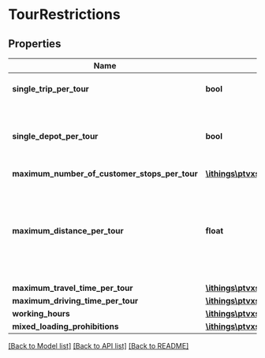 # TourRestrictions

## Properties
Name | Type | Description | Notes
------------ | ------------- | ------------- | -------------
**single_trip_per_tour** | **bool** | Restricts the number of trips for each tour to one. See Tours and Trips. | [optional] 
**single_depot_per_tour** | **bool** | Restricts the number of depots of a tour to at most one. That means a tour without depots is also valid if this parameter is set to true. See Tours and Trips. | [optional] 
**maximum_number_of_customer_stops_per_tour** | [**\ithings\ptvxserver\model\NonNegativeInteger**](NonNegativeInteger.md) |  | [optional] 
**maximum_distance_per_tour** | **float** | Restricts the maximum allowed total distance per tour in meters. If this parameter is set, maximum distance at vehicles must not be set, otherwise an exception is thrown. Is infinite if it is not set. This restriction is ignored for ToursInExecutionRequests. | [optional] 
**maximum_travel_time_per_tour** | [**\ithings\ptvxserver\model\Duration**](Duration.md) |  | [optional] 
**maximum_driving_time_per_tour** | [**\ithings\ptvxserver\model\Duration**](Duration.md) |  | [optional] 
**working_hours** | [**\ithings\ptvxserver\model\WorkingHours**](WorkingHours.md) |  | [optional] 
**mixed_loading_prohibitions** | [**\ithings\ptvxserver\model\MixedLoadingProhibition[]**](MixedLoadingProhibition.md) |  | [optional] 

[[Back to Model list]](../../README.md#documentation-for-models) [[Back to API list]](../../README.md#documentation-for-api-endpoints) [[Back to README]](../../README.md)

